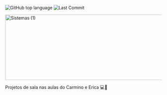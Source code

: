 ![GitHub top language](https://img.shields.io/github/languages/top/leonarddoamaral/UC-Sistemas-distribuidos)
![Last Commit](https://img.shields.io/github/last-commit/leonarddoamaral/UC-Sistemas-distribuidos)

<img width="1026" height="210" alt="Sistemas (1)" src="https://github.com/user-attachments/assets/001c23dc-c154-4ac3-ba89-40fadb99785f" />

<p>Projetos de sala nas aulas do Carmino e Erica 💻🚀</p>
